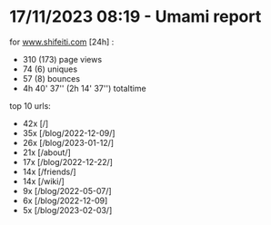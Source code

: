 # 17/11/2023 08:19 - Umami report
for www.shifeiti.com [24h] :

 - 310 (173) page views
 - 74 (6) uniques
 - 57 (8) bounces
 - 4h 40' 37'' (2h 14' 37'') totaltime


top 10 urls:
 - 42x [/]
 - 35x [/blog/2022-12-09/]
 - 26x [/blog/2023-01-12/]
 - 21x [/about/]
 - 17x [/blog/2022-12-22/]
 - 14x [/friends/]
 - 14x [/wiki/]
 - 9x [/blog/2022-05-07/]
 - 6x [/blog/2022-12-09]
 - 5x [/blog/2023-02-03/]


